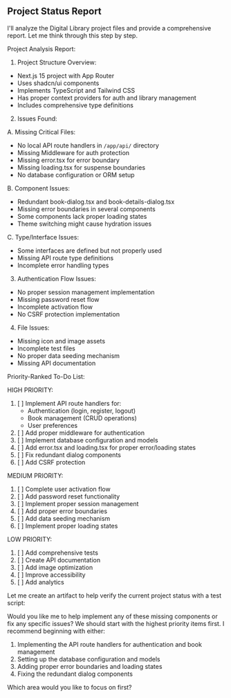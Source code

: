 ## Project Status Report

I'll analyze the Digital Library project files and provide a comprehensive report. Let me think through this step by step.

Project Analysis Report:

1. Project Structure Overview:

-   Next.js 15 project with App Router
-   Uses shadcn/ui components
-   Implements TypeScript and Tailwind CSS
-   Has proper context providers for auth and library management
-   Includes comprehensive type definitions

2. Issues Found:

A. Missing Critical Files:

-   No local API route handlers in `/app/api/` directory
-   Missing Middleware for auth protection
-   Missing error.tsx for error boundary
-   Missing loading.tsx for suspense boundaries
-   No database configuration or ORM setup

B. Component Issues:

-   Redundant book-dialog.tsx and book-details-dialog.tsx
-   Missing error boundaries in several components
-   Some components lack proper loading states
-   Theme switching might cause hydration issues

C. Type/Interface Issues:

-   Some interfaces are defined but not properly used
-   Missing API route type definitions
-   Incomplete error handling types

3. Authentication Flow Issues:

-   No proper session management implementation
-   Missing password reset flow
-   Incomplete activation flow
-   No CSRF protection implementation

4. File Issues:

-   Missing icon and image assets
-   Incomplete test files
-   No proper data seeding mechanism
-   Missing API documentation

Priority-Ranked To-Do List:

HIGH PRIORITY:

1. [ ] Implement API route handlers for:
    - Authentication (login, register, logout)
    - Book management (CRUD operations)
    - User preferences
2. [ ] Add proper middleware for authentication
3. [ ] Implement database configuration and models
4. [ ] Add error.tsx and loading.tsx for proper error/loading states
5. [ ] Fix redundant dialog components
6. [ ] Add CSRF protection

MEDIUM PRIORITY:

1. [ ] Complete user activation flow
2. [ ] Add password reset functionality
3. [ ] Implement proper session management
4. [ ] Add proper error boundaries
5. [ ] Add data seeding mechanism
6. [ ] Implement proper loading states

LOW PRIORITY:

1. [ ] Add comprehensive tests
2. [ ] Create API documentation
3. [ ] Add image optimization
4. [ ] Improve accessibility
5. [ ] Add analytics

Let me create an artifact to help verify the current project status with a test script:

Would you like me to help implement any of these missing components or fix any specific issues? We should start with the highest priority items first. I recommend beginning with either:

1. Implementing the API route handlers for authentication and book management
2. Setting up the database configuration and models
3. Adding proper error boundaries and loading states
4. Fixing the redundant dialog components

Which area would you like to focus on first?
